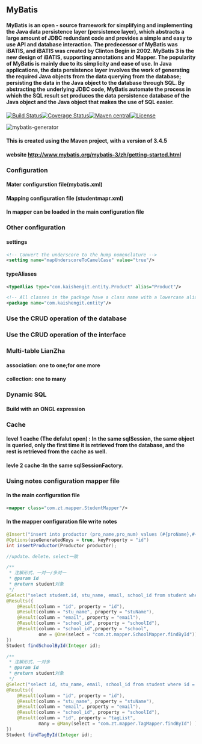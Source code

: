 

## MyBatis

####        MyBatis is an open - source framework for simplifying and implementing the Java data persistence layer (persistence layer), which abstracts a large amount of JDBC redundant code and provides a simple and easy to use API and database interaction. The predecessor of MyBatis was iBATIS, and iBATIS was created by Clinton Begin in 2002. MyBatis 3 is the new design of iBATIS, supporting annotations and Mapper. The popularity of MyBatis is mainly due to its simplicity and ease of use. In Java applications, the data persistence layer involves the work of generating the required Java objects from the data querying from the database; persisting the data in the Java object to the database through SQL. By abstracting the underlying JDBC code, MyBatis automate the process in which the SQL result set produces the data persistence database of the Java object and the Java object that makes the use of SQL easier.

 [![Build Status](https://travis-ci.org/mybatis/generator.svg?branch=master)](https://travis-ci.org/mybatis/generator)[![Coverage Status](https://coveralls.io/repos/mybatis/generator/badge.svg?branch=master&service=github)](https://coveralls.io/github/mybatis/generator?branch=master)[![Maven central](https://maven-badges.herokuapp.com/maven-central/org.mybatis.generator/mybatis-generator/badge.svg)](https://maven-badges.herokuapp.com/maven-central/org.mybatis.generator/mybatis-generator)[![License](http://img.shields.io/:license-apache-brightgreen.svg)](http://www.apache.org/licenses/LICENSE-2.0.html)

 ![mybatis-generator](http://mybatis.github.io/images/mybatis-logo.png)

 #### This is created using the Maven project, with a version of 3.4.5 

#### website http://www.mybatis.org/mybatis-3/zh/getting-started.html

### Configuration

#### Mater configurstion file(mybatis.xml)

#### Mapping configuration file (studentmapr.xml)

#### In mapper can be loaded in the main configuration file

### Other configuration

#### settings

``` xml
<!-- Convert the underscore to the hump nomenclature -->
<setting name="mapUnderscoreToCamelCase" value="true"/>
```

#### typeAliases

``` xml
<typeAlias type="com.kaishengit.entity.Product" alias="Product"/>

<!-- All classes in the package have a class name with a lowercase alias -->
<package name="com.kaishengit.entity"/>
```

### Use the CRUD operation of the database

### Use the CRUD operation of the interface

### Multi-table LianZha

#### association: one to one;for one more

#### collection: one to many

### Dynamic SQL

#### Build with an ONGL expression

### Cache

#### level 1 cache (The defalut open) : In the same sqlSession, the same object is queried, only the first time it is retrieved from the database, and the rest is retrieved from the cache as well.

#### levle 2 cache :In the same sqlSessionFactory. 

### Using notes configuration mapper file

#### In the main configuration file 

``` xml
<mapper class="com.zt.mapper.StudentMapper"/>
```

#### In the mapper configuration file write notes

``` java
@Insert("insert into productor (pro_name,pro_num) values (#{proName},#{proNum})")
@Options(useGeneratedKeys = true, keyProperty = "id")
int insertProductor(Productor productor);

//update、delete、select一致

/**
 * 注解形式、一对一/多对一
 * @param id
 * @return student对象
 */
@Select("select student.id, stu_name, email, school_id from student where student.id = #{id}")
@Results({
    @Result(column = "id", property = "id"),
    @Result(column = "stu_name", property = "stuName"),
    @Result(column = "email", property = "email"),
    @Result(column = "school_id", property = "schoolId"),
    @Result(column = "school_id",property = "school",
            one = @One(select = "com.zt.mapper.SchoolMapper.findById"))
})
Student findSchoolById(Integer id);

/**
 * 注解形式、一对多
 * @param id
 * @return student对象
 */
@Select("select id, stu_name, email, school_id from student where id = #{id}")
@Results({
    @Result(column = "id", property = "id"),
    @Result(column = "stu_name", property = "stuName"),
    @Result(column = "email", property = "email"),
    @Result(column = "school_id", property = "schoolId"),
    @Result(column = "id", property = "tagList",
            many = @Many(select = "com.zt.mapper.TagMapper.findById") )
})
Student findTagById(Integer id);
```














